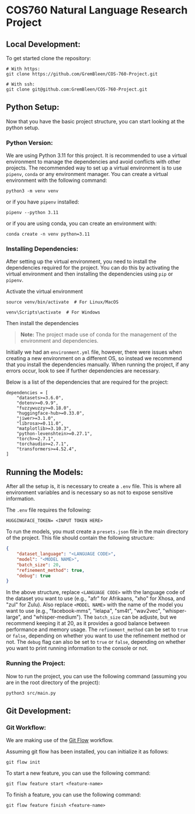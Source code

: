 # COS760 Natural Language Research Project

## Local Development:
To get started clone the repository:
```shell
# With https:
git clone https://github.com/GremBleen/COS-760-Project.git

# With ssh:
git clone git@github.com:GremBleen/COS-760-Project.git
```

## Python Setup:

Now that you have the basic project structure, you can start looking at the python setup.

### Python Version:
We are using Python 3.11 for this project. It is recommended to use a virtual environment to manage the dependencies and avoid conflicts with other projects. The recommended way to set up a virtual environment is to use `pipenv`, `conda` or any environment manager. You can create a virtual environment with the following command:

```shell
python3 -m venv venv
```

or if you have `pipenv` installed:
```shell
pipenv --python 3.11
```

or if you are using conda, you can create an environment with:
```shell
conda create -n venv python=3.11
```

### Installing Dependencies:
After setting up the virtual environment, you need to install the dependencies required for the project. You can do this by activating the virtual environment and then installing the dependencies using `pip` or `pipenv`.

Activate the virtual environment

```shell
source venv/bin/activate  # For Linux/MacOS
```
```shell
venv\Scripts\activate  # For Windows
```
Then install the dependencies

>**Note:**  The project made use of conda for the management of the environment and dependencies.

Initially we had an `environment.yml` file, however, there were issues when creating a new environment on a different OS, so instead we recommend that you install the dependencies manually. When running the project, if any errors occur, look to see if further dependencies are necessary.

Below is a list of the dependencies that are required for the project:

```
dependencies = [
    "datasets>=3.6.0",
    "dotenv>=0.9.9",
    "fuzzywuzzy>=0.18.0",
    "huggingface-hub>=0.33.0",
    "jiwer>=3.1.0",
    "librosa>=0.11.0",
    "matplotlib>=3.10.3",
    "python-levenshtein>=0.27.1",
    "torch>=2.7.1",
    "torchaudio>=2.7.1",
    "transformers>=4.52.4",
]
```

## Running the Models:

After all the setup is, it is necessary to create a `.env` file. This is where all environment variables and is necessary so as not to expose sensitive information.

The `.env` file requires the following:
```env
HUGGINGFACE_TOKEN= <INPUT TOKEN HERE>
```

To run the models, you must create a `presets.json` file in the main directory of the project. This file should contain the following structure:

```json
{
    "dataset_language": "<LANGUAGE CODE>",
    "model": "<MODEL NAME>",
    "batch_size": 20,
    "refinement_method": true,
    "debug": true
}
```

In the above structure, replace `<LANGUAGE CODE>` with the language code of the dataset you want to use (e.g., "afr" for Afrikaans, "xho" for Xhosa, and "zul" for Zulu). Also replace `<MODEL NAME>` with the name of the model you want to use (e.g., "facebook-mms", "lelapa", "sm4t", "wav2vec", "whisper-large", and "whisper-medium"). The `batch_size` can be adjuste, but we recommend keeping it at 20, as it provides a good balance between performance and memory usage. The `refinement_method` can be set to `true` or `false`, depending on whether you want to use the refinement method or not. The `debug` flag can also be set to `true` or `false`, depending on whether you want to print running information to the console or not.

### Running the Project:

Now to run the project, you can use the following command (assuming you are in the root directory of the project):
```shell
python3 src/main.py
```

## Git Development:

### Git Workflow:
We are making use of the [Git Flow](https://danielkummer.github.io/git-flow-cheatsheet/) workflow.

Assuming git flow has been installed, you can initialize it as follows:
```shell
git flow init
```

To start a new feature, you can use the following command:
```shell
git flow feature start <feature-name>
```

To finish a feature, you can use the following command:
```shell
git flow feature finish <feature-name>
```